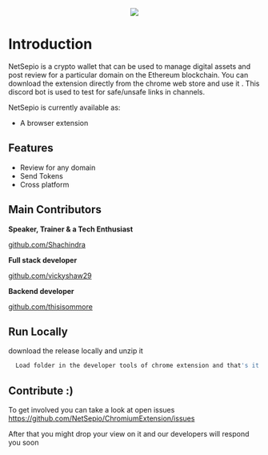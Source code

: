 <p align="center">
<img src="https://user-images.githubusercontent.com/69159515/163665970-6207901c-4c18-4b17-b048-8691d2132832.png"
</p>


# Introduction
NetSepio is a crypto wallet that can be used to manage digital assets and post review for a particular domain on the Ethereum blockchain.
You can download the extension directly from the chrome web store and use it . This discord bot is used to test for safe/unsafe links in channels. 

NetSepio is currently available as:
- A browser extension

## Features
- Review for any domain 
- Send Tokens
- Cross platform

## Main Contributors
**Speaker, Trainer & a Tech Enthusiast**

[github.com/Shachindra](https://github.com/Shachindra)

**Full stack developer** 

[github.com/vickyshaw29](https://github.com/vickyshaw29)

**Backend developer**

[github.com/thisisommore](https://github.com/thisisommore)
## Run Locally

download the release locally and unzip it

```bash
  Load folder in the developer tools of chrome extension and that's it :)
```
## Contribute :)
To get involved you can take a look at open issues https://github.com/NetSepio/ChromiumExtension/issues

After that you might drop your view on it and our developers will respond you soon

  
  
